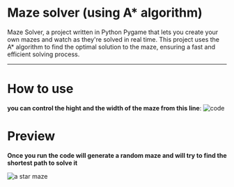 # Maze solver (using A* algorithm)

Maze Solver, a project written in Python Pygame that lets you create your own mazes and watch as they're solved in real time. This project uses the A* algorithm to find the optimal solution to the maze, ensuring a fast and efficient solving process.


<hr>

# How to use

**you can control the hight and the width of the maze from this line**:
![code](https://github.com/khaledkamr/Maze-solver-using-A-star/assets/94804298/9504887d-7e8b-4b3d-bff1-ff28296e5ab3)

# Preview

**Once you run the code will generate a random maze and will try to find the shortest path to solve it**

![a star maze](https://github.com/khaledkamr/Maze-solver-using-A-star/assets/146660003/df2eedab-53d8-4b98-a9e3-6fb5f361e55f)
